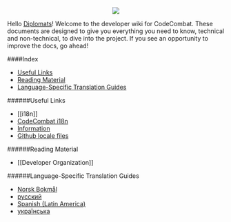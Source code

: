 <div style="text-align:center"><img src ="https://popey456963.github.io/s/CoCo.png" /></div>

Hello [Diplomats](https://codecombat.com/contribute/diplomat)! Welcome to the developer wiki for CodeCombat. These documents are designed to give you everything you need to know, technical and non-technical, to dive into the project. If you see an opportunity to improve the docs, go ahead!

####Index
* [Useful Links](#useful-links)
* [Reading Material](#reading-material)
* [Language-Specific Translation Guides](#translation-guides)

######Useful Links
* [[i18n]]
* [CodeCombat i18n](http://direct.codecombat.com/i18n)
* [Information](https://codecombat.com/contribute/diplomat)
* [Github locale files](https://github.com/codecombat/codecombat/tree/master/app/locale)

######Reading Material
* [[Developer Organization]]

######Language-Specific Translation Guides
* [Norsk Bokmål](https://github.com/codecombat/codecombat/wiki/i18n-Glossary-nb)
* [русский](https://github.com/codecombat/codecombat/wiki/i18n-Glossary-ru)
* [Spanish (Latin America)](https://github.com/codecombat/codecombat/wiki/i18n-Glossary-es-419)
* [українська](https://github.com/codecombat/codecombat/wiki/i18n-Glossary-uk)